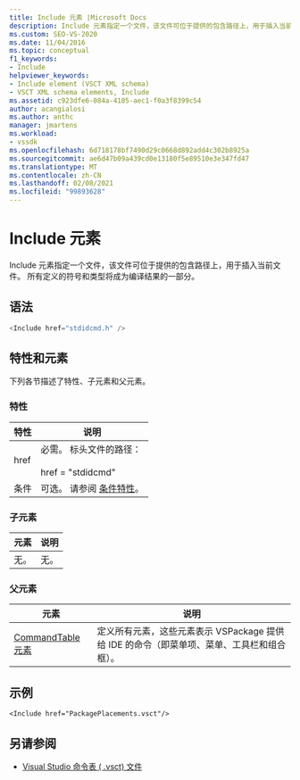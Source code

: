 ```yaml
---
title: Include 元素 |Microsoft Docs
description: Include 元素指定一个文件，该文件可位于提供的包含路径上，用于插入当前文件。
ms.custom: SEO-VS-2020
ms.date: 11/04/2016
ms.topic: conceptual
f1_keywords:
- Include
helpviewer_keywords:
- Include element (VSCT XML schema)
- VSCT XML schema elements, Include
ms.assetid: c923dfe6-084a-4105-aec1-f0a3f8399c54
author: acangialosi
ms.author: anthc
manager: jmartens
ms.workload:
- vssdk
ms.openlocfilehash: 6d718178bf7490d29c0668d892add4c302b8925a
ms.sourcegitcommit: ae6d47b09a439cd0e13180f5e89510e3e347fd47
ms.translationtype: MT
ms.contentlocale: zh-CN
ms.lasthandoff: 02/08/2021
ms.locfileid: "99893628"
---
```

# <a name="include-element"></a>Include 元素
Include 元素指定一个文件，该文件可位于提供的包含路径上，用于插入当前文件。  所有定义的符号和类型将成为编译结果的一部分。

## <a name="syntax"></a>语法

```csharp
<Include href="stdidcmd.h" />
```

## <a name="attributes-and-elements"></a>特性和元素
 下列各节描述了特性、子元素和父元素。

### <a name="attributes"></a>特性

|特性|说明|
|---------------|-----------------|
|href|必需。 标头文件的路径：<br /><br /> href = "stdidcmd"|
|条件|可选。 请参阅 [条件特性](../extensibility/vsct-xml-schema-conditional-attributes.md)。|

### <a name="child-elements"></a>子元素

|元素|说明|
|-------------|-----------------|
|无。|无。|

### <a name="parent-elements"></a>父元素

|元素|说明|
|-------------|-----------------|
|[CommandTable 元素](../extensibility/commandtable-element.md)|定义所有元素，这些元素表示 VSPackage 提供给 IDE 的命令（即菜单项、菜单、工具栏和组合框）。|

## <a name="example"></a>示例

```
<Include href="PackagePlacements.vsct"/>
```

## <a name="see-also"></a>另请参阅
- [Visual Studio 命令表 ( .vsct) 文件](../extensibility/internals/visual-studio-command-table-dot-vsct-files.md)

